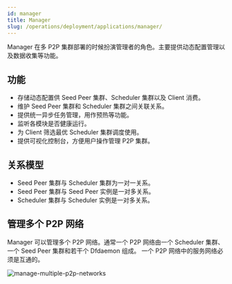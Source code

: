 ```yaml
---
id: manager
title: Manager
slug: /operations/deployment/applications/manager/
---
```


Manager 在多 P2P 集群部署的时候扮演管理者的角色。主要提供动态配置管理以及数据收集等功能。

## 功能

- 存储动态配置供 Seed Peer 集群、Scheduler 集群以及 Client 消费。
- 维护 Seed Peer 集群和 Scheduler 集群之间关联关系。
- 提供统一异步任务管理，用作预热等功能。
- 监听各模块是否健康运行。
- 为 Client 筛选最优 Scheduler 集群调度使用。
- 提供可视化控制台，方便用户操作管理 P2P 集群。

## 关系模型

- Seed Peer 集群与 Scheduler 集群为一对一关系。
- Seed Peer 集群与 Seed Peer 实例是一对多关系。
- Scheduler 集群与 Scheduler 实例是一对多关系。

## 管理多个 P2P 网络

Manager 可以管理多个 P2P 网络。通常一个 P2P 网络由一个 Scheduler 集群、一个 Seed Peer 集群和若干个 Dfdaemon 组成。
一个 P2P 网络中的服务网络必须是互通的。

![manage-multiple-p2p-networks](../../../resource/architecture/manage-multiple-p2p-networks.png)
